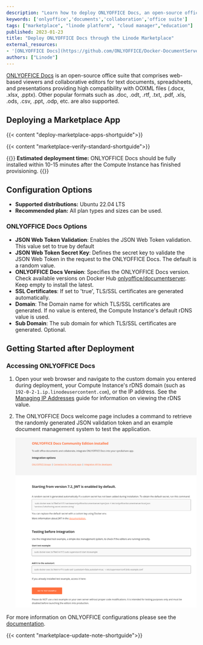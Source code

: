 ```yaml
---
description: "Learn how to deploy ONLYOFFICE Docs, an open-source office suite with web-based viewers and collaborative editors for text documents, spreadsheets, and presentations on the Linode platform."
keywords: ['onlyoffice','documents','collaboration','office suite']
tags: ["marketplace", "linode platform", "cloud manager","education"]
published: 2023-01-23
title: "Deploy ONLYOFFICE Docs through the Linode Marketplace"
external_resources:
- '[ONLYOFFICE Docs](https://github.com/ONLYOFFICE/Docker-DocumentServer)'
authors: ["Linode"]
---
```


[ONLYOFFICE Docs](https://github.com/ONLYOFFICE/Docker-DocumentServer) is an open-source office suite that comprises web-based viewers and collaborative editors for text documents, spreadsheets, and presentations providing high compatibility with OOXML files (.docx, .xlsx, .pptx). Other popular formats such as .doc, .odt, .rtf, .txt, .pdf, .xls, .ods, .csv, .ppt, .odp, etc. are also supported.

## Deploying a Marketplace App

{{< content "deploy-marketplace-apps-shortguide">}}

{{< content "marketplace-verify-standard-shortguide">}}

{{<note>}}
**Estimated deployment time:** ONLYOFFICE Docs should be fully installed within 10-15 minutes after the Compute Instance has finished provisioning.
{{</note>}}

## Configuration Options

- **Supported distributions:** Ubuntu 22.04 LTS
- **Recommended plan:** All plan types and sizes can be used.

### ONLYOFFICE Docs Options

- **JSON Web Token Validation**: Enables the JSON Web Token validation. This value set to true by default
- **JSON Web Token Secret Key**: Defines the secret key to validate the JSON Web Token in the request to the ONLYOFFICE Docs. The default is a random value.
- **ONLYOFFICE Docs Version**: Specifies the ONLYOFFICE Docs version. Check available versions on Docker Hub [onlyoffice/documentserver](https://hub.docker.com/r/onlyoffice/documentserver/). Keep empty to install the latest.
- **SSL Certificates**: If set to 'true', TLS/SSL certificates are generated automatically.
- **Domain**: The Domain name for which TLS/SSL certificates are generated. If no value is entered, the Compute Instance's default rDNS value is used.
- **Sub Domain**: The sub domain for which TLS/SSL certificates are generated. Optional.

## Getting Started after Deployment

### Accessing ONLYOFFICE Docs

1.  Open your web browser and navigate to the custom domain you entered during deployment, your Compute Instance's rDNS domain (such as `192-0-2-1.ip.linodeusercontent.com`), or the IP address. See the [Managing IP Addresses](/docs/products/compute/compute-instances/guides/manage-ip-addresses/#configuring-rdns) guide for information on viewing the rDNS value.

1. The ONLYOFFICE Docs welcome page includes a command to retrieve the randomly generated JSON validation token and an example document management system to test the application.

    ![Screenshot of ONLYOFFICE Docs Welcome page](onlyoffice-welcome.png)

For more information on ONLYOFFICE configurations please see the [documentation](https://helpcenter.onlyoffice.com/userguides/docs-index.aspx).

{{< content "marketplace-update-note-shortguide">}}